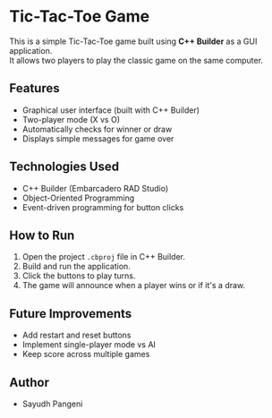 # Tic-Tac-Toe Game

This is a simple Tic-Tac-Toe game built using **C++ Builder** as a GUI application.  
It allows two players to play the classic game on the same computer.

## Features
- Graphical user interface (built with C++ Builder)
- Two-player mode (X vs O)
- Automatically checks for winner or draw
- Displays simple messages for game over

## Technologies Used
- C++ Builder (Embarcadero RAD Studio)
- Object-Oriented Programming
- Event-driven programming for button clicks

## How to Run
1. Open the project `.cbproj` file in C++ Builder.
2. Build and run the application.
3. Click the buttons to play turns.  
4. The game will announce when a player wins or if it's a draw.

## Future Improvements
- Add restart and reset buttons
- Implement single-player mode vs AI
- Keep score across multiple games

## Author
- Sayudh Pangeni

